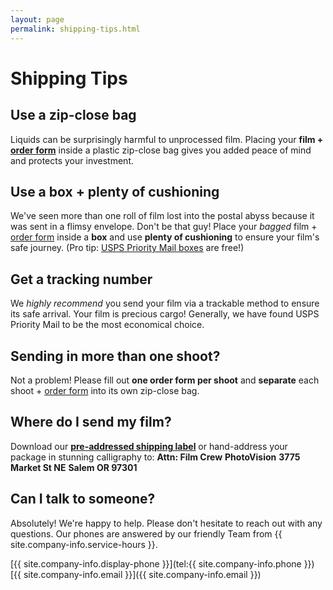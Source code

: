 ```yaml
---
layout: page
permalink: shipping-tips.html
---
```


# Shipping Tips

## Use a zip-close bag
Liquids can be surprisingly harmful to unprocessed film. Placing your **film + <a href="{{site.baseurl}}/images/PhotoVision-Film-Order-Form-Dec-2017.pdf" target="_blank">order form</a>** inside a plastic zip-close bag gives you added peace of mind and protects your investment.

## Use a box + plenty of cushioning
We've seen more than one roll of film lost into the postal abyss because it was sent in a flimsy envelope. Don't be that guy! Place your _bagged_ film + <a href="{{site.baseurl}}/images/PhotoVision-Film-Order-Form-Dec-2017.pdf" target="_blank">order form</a> inside a **box** and use **plenty of cushioning** to ensure your film's safe journey. (Pro tip: [USPS Priority Mail boxes](http://store.usps.com/store/results/free-shipping-supplies/shipping-supplies/_/N-alnx4jZ7d0v8v) are free!)

## Get a tracking number
We _highly recommend_ you send your film via a trackable method to ensure its safe arrival. Your film is precious cargo! Generally, we have found USPS Priority Mail to be the most economical choice. 

## Sending in more than one shoot?
Not a problem! Please fill out **one order form per shoot** and **separate** each shoot + <a href="{{site.baseurl}}/images/PhotoVision-Film-Order-Form-Dec-2017.pdf" target="_blank">order form</a> into its own zip-close bag.

## Where do I send my film?
Download our **<a href="{{site.baseurl}}/images/PhotoVision+Mailing+Label.pdf" target="_blank">pre-addressed shipping label</a>** or hand-address your package in stunning calligraphy to:
**Attn: Film Crew**
**PhotoVision**
**3775 Market St NE**
**Salem OR 97301**

## Can I talk to someone?
Absolutely! We're happy to help. Please don't hesitate to reach out with any questions. Our phones are answered by our friendly Team from {{ site.company-info.service-hours }}.

[{{ site.company-info.display-phone }}](tel:{{ site.company-info.phone }})  
[{{ site.company-info.email }}]({{ site.company-info.email }})
